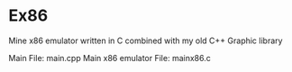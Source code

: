 # Ex86
Mine x86 emulator written in C combined with my old C++ Graphic library

Main File: main.cpp
Main x86 emulator File: mainx86.c
